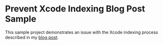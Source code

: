 # Prevent Xcode Indexing Blog Post Sample
This sample project demonstrates an issue with the Xcode indexing process described in my [blog post](http://volodymyroniuk.com/xcode/2023/08/26/prevent-xcode-indexing.html).
